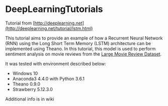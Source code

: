 # DeepLearningTutorials
Tutorial from [http://deeplearning.net](http://deeplearning.net/tutorial/lstm.html)

This tutorial aims to provide an example of how a Recurrent Neural Network (RNN) using the Long Short Term Memory (LSTM) architecture can be implemented using Theano. In this tutorial, this model is used to perform sentiment analysis on movie reviews from the [Large Movie Review Dataset](http://ai.stanford.edu/~amaas/data/sentiment/).

It was tested with environment described below:
- Windows 10
- Anaconda3 4.4.0 with Python 3.6.1
- Theano 0.9.0
- Strawberry 5.12.3.0 

Additional info is in wiki
